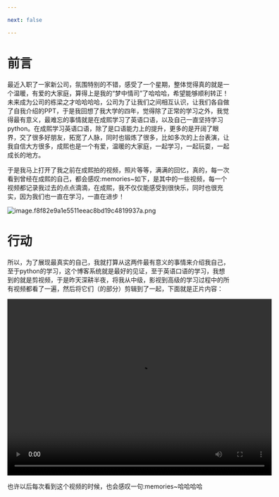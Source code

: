 ```yaml
---

next: false

---
```




<BlogInfo id="1059"/>

# 前言

最近入职了一家新公司，氛围特别的不错，感受了一个星期，整体觉得真的就是一个温暖，有爱的大家庭，算得上是我的“梦中情司”了哈哈哈，希望能够顺利转正！未来成为公司的栋梁之才哈哈哈哈，公司为了让我们之间相互认识，让我们各自做了自我介绍的PPT，于是我回想了我大学的四年，觉得除了正常的学习之外，我觉得最有意义，最难忘的事情就是在成熙学习了英语口语，以及自己一直坚持学习python。在成熙学习英语口语，除了是口语能力上的提升，更多的是开阔了眼界，交了很多好朋友，拓宽了人脉，同时也锻炼了很多，比如多次的上台表演，让我自信大方很多，成熙也是一个有爱，温暖的大家庭，一起学习，一起玩耍，一起成长的地方。

于是我马上打开了我之前在成熙拍的视频，照片等等，满满的回忆，真的，每一次看到曾经在成熙的自己，都会感叹:memories~如下，是其中的一些视频，每一个视频都记录我过去的点点滴滴，在成熙，我不仅仅能感受到很快乐，同时也很充实，因为我们也一直在学习，一直在进步！

![image.f8f82e9a1e5511eeac8bd19c4819937a.png](http://www.lll.plus/media/image/2023/07/09/image.f8f82e9a1e5511eeac8bd19c4819937a.png)

# 行动

所以，为了展现最真实的自己，我就打算从这两件最有意义的事情来介绍我自己，至于python的学习，这个博客系统就是最好的见证，至于英语口语的学习，我想到的就是剪视频，于是昨天深耕半夜，将我从中级，影视到高级的学习过程中的所有视频都看了一遍，然后将它们（的部分）剪辑到了一起，下面就是正片内容：


<video
src="http://www.lll.plus/media/video/2023/07/09/a2f0501e029c91308587ae5eb809a39e.7b725bc41e5711eeac8bd19c4819937a.mp4" 
controls=""
height=400 
width=600> 
</video>

也许以后每次看到这个视频的时候，也会感叹一句:memories~哈哈哈哈





<ActionBox />
